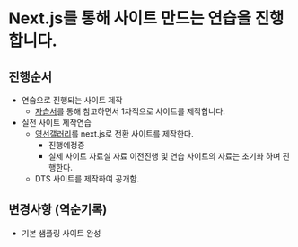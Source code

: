 # Next.js를 통해 사이트 만드는 연습을 진행합니다.
## 진행순서
* 연습으로 진행되는 사이트 제작
  * [자습서](https://webstoryboy.co.kr/1954)를 통해 참고하면서 1차적으로 사이트를 제작합니다.
* 실전 사이트 제작연습
  * [영선갤러리](https://youngsungallery.com/)를 next.js로 전환 사이트를 제작한다.
    * 진행예정중
    * 실제 사이트 자료실 자료 이전진행 및 연습 사이트의 자료는 초기화 하며 진행한다.
  * DTS 사이트를 제작하여 공개함.

## 변경사항 (역순기록)
* 기본 샘플링 사이트 완성